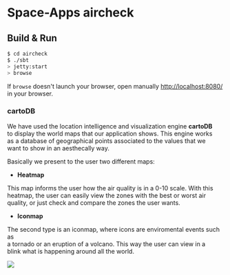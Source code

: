 # Space-Apps aircheck #

## Build & Run ##

```sh
$ cd aircheck
$ ./sbt
> jetty:start
> browse
```

If `browse` doesn't launch your browser, open manually [http://localhost:8080/](http://localhost:8080/) in your browser.

### cartoDB

We have used the location intelligence and visualization engine **cartoDB**  
to display the world maps that our application shows. This engine works  
as a database of geographical points associated to the values that we  
want to show in an aesthecally way.

Basically we present to the user two different maps:

* **Heatmap**
 
This map informs the user how the air quality is in a 0-10 scale. With this  
heatmap, the user can easily view the zones with the best or worst air  
quality, or just check and compare the zones the user wants.  

* **Iconmap**

The second type is an iconmap, where icons are enviromental events such as  
a tornado or an eruption of a volcano. This way the user can view in a  
blink what is happening around all the world.  

![](https://github.com/wynro/spaceapps-web/blob/master/src/res/images/IconMap.png)
